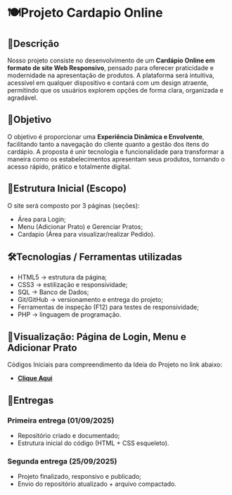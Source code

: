 # 🍽️Projeto Cardapio Online
## 📖Descrição
Nosso projeto consiste no desenvolvimento de um **Cardápio Online em formato de site Web Responsivo**, pensado para oferecer praticidade e modernidade na apresentação de produtos. A plataforma será intuitiva, acessível em qualquer dispositivo e contará com um design atraente, permitindo que os usuários explorem opções de forma clara, organizada e agradável.  

## 🎯Objetivo
O objetivo é proporcionar uma **Experiência Dinâmica e Envolvente**, facilitando tanto a navegação do cliente quanto a gestão dos itens do cardápio. A proposta é unir tecnologia e funcionalidade para transformar a maneira como os estabelecimentos apresentam seus produtos, tornando o acesso rápido, prático e totalmente digital.  

## 📝Estrutura Inicial (Escopo)
O site será composto por 3 páginas (seções):
* Área para Login;
* Menu (Adicionar Prato) e Gerenciar Pratos;
* Cardapio (Área para visualizar/realizar Pedido).

## 🛠️Tecnologias / Ferramentas utilizadas
* HTML5 → estrutura da página;
* CSS3 → estilização e responsividade;
* SQL → Banco de Dados;
* Git/GitHub → versionamento e entrega do projeto;
* Ferramentas de inspeção (F12) para testes de responsividade;
* PHP → linguagem de programação.

## 🔗Visualização: Página de Login, Menu e Adicionar Prato
Códigos Iniciais para compreendimento da Ideia do Projeto no link abaixo:  
- **[Clique Aqui](https://cardapiogrupo3.infinityfreeapp.com/)**
## 📌Entregas 
### Primeira entrega (01/09/2025) 
* Repositório criado e documentado;
* Estrutura inicial do código (HTML + CSS esqueleto). 

### Segunda entrega (25/09/2025) 
* Projeto finalizado, responsivo e publicado;
* Envio do repositório atualizado + arquivo compactado.









